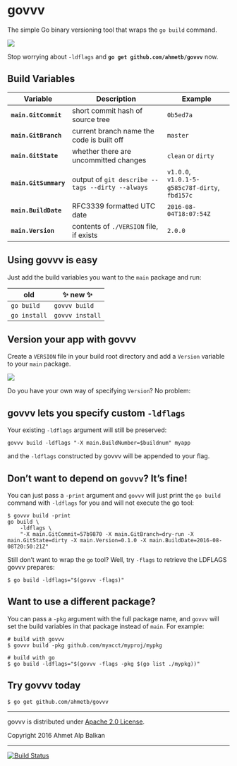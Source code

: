 # govvv

The simple Go binary versioning tool that wraps the `go build` command. 

![](https://cl.ly/0U2m441v392Q/intro-1.gif)

Stop worrying about `-ldflags` and **`go get github.com/ahmetb/govvv`** now.

## Build Variables

| Variable | Description | Example |
|----------|-------------|---------|
| **`main.GitCommit`** | short commit hash of source tree | `0b5ed7a` |
| **`main.GitBranch`** | current branch name the code is built off | `master` |
| **`main.GitState`** | whether there are uncommitted changes | `clean` or `dirty` | 
| **`main.GitSummary`** | output of `git describe --tags --dirty --always` | `v1.0.0`, <br/>`v1.0.1-5-g585c78f-dirty`, <br/> `fbd157c` |
| **`main.BuildDate`** | RFC3339 formatted UTC date | `2016-08-04T18:07:54Z` |
| **`main.Version`** | contents of `./VERSION` file, if exists | `2.0.0` |

## Using govvv is easy

Just add the build variables you want to the `main` package and run:

| old          | :sparkles: new :sparkles: |
| -------------|-----------------|
| `go build`   | `govvv build`   |
| `go install` | `govvv install` | 

## Version your app with govvv

Create a `VERSION` file in your build root directory and add a `Version`
variable to your `main` package.

![](https://cl.ly/3Q1K1R2D3b2K/intro-2.gif)

Do you have your own way of specifying `Version`? No problem:

## govvv lets you specify custom `-ldflags`

Your existing `-ldflags` argument will still be preserved:

    govvv build -ldflags "-X main.BuildNumber=$buildnum" myapp

and the `-ldflags` constructed by govvv will be appended to your flag.

## Don’t want to depend on `govvv`? It’s fine!

You can just pass a `-print` argument and `govvv` will just print the
`go build` command with `-ldflags` for you and will not execute the go tool:

    $ govvv build -print
    go build \
	    -ldflags \
	    "-X main.GitCommit=57b9870 -X main.GitBranch=dry-run -X main.GitState=dirty -X main.Version=0.1.0 -X main.BuildDate=2016-08-08T20:50:21Z"

Still don’t want to wrap the `go` tool? Well, try `-flags` to retrieve the LDFLAGS govvv prepares:

    $ go build -ldflags="$(govvv -flags)"

## Want to use a different package?

You can pass a `-pkg` argument with the full package name, and `govvv` will 
set the build variables in that package instead of `main`.  For example:

```
# build with govvv
$ govvv build -pkg github.com/myacct/myproj/mypkg

# build with go
$ go build -ldflags="$(govvv -flags -pkg $(go list ./mypkg))"
```


## Try govvv today

    $ go get github.com/ahmetb/govvv

------

govvv is distributed under [Apache 2.0 License](LICENSE).

Copyright 2016 Ahmet Alp Balkan 

------

[![Build Status](https://travis-ci.org/ahmetb/govvv.svg?branch=master)](https://travis-ci.org/ahmetb/govvv)
